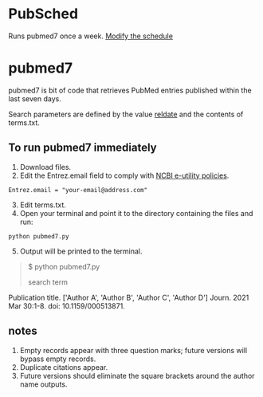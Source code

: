 # PubSched
Runs pubmed7 once a week.
<a href="https://schedule.readthedocs.io/"> Modify the schedule</a>


# pubmed7
pubmed7 is bit of code that retrieves PubMed entries published within the last seven days.

Search parameters are defined by the value <a href="https://www.ncbi.nlm.nih.gov/books/NBK25499/">reldate</a> and the contents of terms.txt. 

## To run pubmed7 immediately

1. Download files.
2. Edit the Entrez.email field to comply with <a href="https://www.ncbi.nlm.nih.gov/books/NBK25497/">NCBI e-utility policies</a>.
``` 
Entrez.email = "your-email@address.com"
```
3. Edit terms.txt.
4. Open your terminal and point it to the directory containing the files and run:
```
python pubmed7.py
```
5. Output will be printed to the terminal.

>$ python pubmed7.py
>
>search term

   Publication title.
     ['Author A', 'Author B', 'Author C', 'Author D']
     Journ. 2021 Mar 30:1-8. doi: 10.1159/000513871.




## notes
1. Empty records appear with three question marks; future versions will bypass empty records.
2. Duplicate citations appear.
3. Future versions should eliminate the square brackets around the author name outputs.
